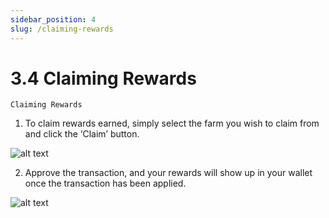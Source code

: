 ```yaml
---
sidebar_position: 4
slug: /claiming-rewards
---
```


# 3.4 Claiming Rewards

    Claiming Rewards

1. To claim rewards earned, simply select the farm you wish to claim from and click the ‘Claim’ button. 

![alt text](/img/matterlive11.png)

2. Approve the transaction, and your rewards will show up in your wallet once the transaction has been applied.

![alt text](/img/matterclaim2.png)
